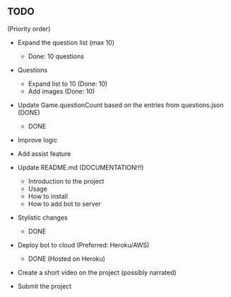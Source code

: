 ## TODO
(Priority order)

- Expand the question list (max 10)
    - Done: 10 questions

- Questions
    - Expand list to 10 (Done: 10)
    - Add images (Done: 10)

- Update Game.questionCount based on the entries from questions.json (DONE)
    - DONE

- Improve logic

- Add assist feature

- Update README.md (DOCUMENTATION!!!)
    - Introduction to the project
    - Usage
    - How to install
    - How to add bot to server
    
- Stylistic changes
    - DONE

- Deploy bot to cloud (Preferred: Heroku/AWS)
    - DONE (Hosted on Heroku)

- Create a short video on the project (possibly narrated)

- Submit the project